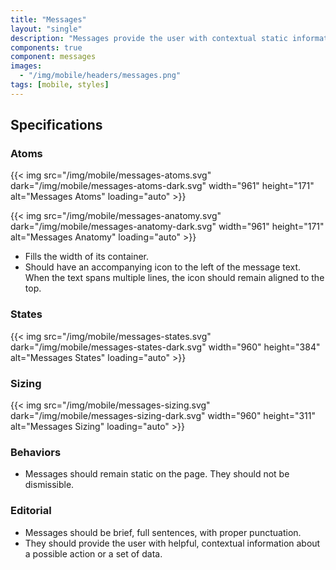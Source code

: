 ```yaml
---
title: "Messages"
layout: "single"
description: "Messages provide the user with contextual static information. They have a lower priority than a notification or prompt."
components: true
component: messages
images:
  - "/img/mobile/headers/messages.png"
tags: [mobile, styles]
---
```


## Specifications

### Atoms

{{< img src="/img/mobile/messages-atoms.svg" dark="/img/mobile/messages-atoms-dark.svg" width="961" height="171" alt="Messages Atoms" loading="auto" >}}

{{< img src="/img/mobile/messages-anatomy.svg" dark="/img/mobile/messages-anatomy-dark.svg" width="961" height="171" alt="Messages Anatomy" loading="auto" >}}

- Fills the width of its container.
- Should have an accompanying icon to the left of the message text. When the text spans multiple lines, the icon should remain aligned to the top.

### States

{{< img src="/img/mobile/messages-states.svg" dark="/img/mobile/messages-states-dark.svg" width="960" height="384" alt="Messages States" loading="auto" >}}

### Sizing

{{< img src="/img/mobile/messages-sizing.svg" dark="/img/mobile/messages-sizing-dark.svg" width="960" height="311" alt="Messages Sizing" loading="auto" >}}

### Behaviors

- Messages should remain static on the page. They should not be dismissible.

### Editorial

- Messages should be brief, full sentences, with proper punctuation.
- They should provide the user with helpful, contextual information about a possible action or a set of data.
